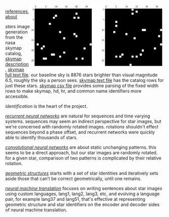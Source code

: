 <img src="docs/images/nouns and verbs level0.png" align="right" width="426" height="202"/>

[references](http://starid.org/references), [about](http://starid.org/about)

*stars* image generation from the nasa skymap catalog, [skymap description](https://drive.google.com/file/d/0B50jA_ROMYdHRjF6VUhKTkxvU0U/view?usp=sharing), [skymap full text file](https://drive.google.com/file/d/0B50jA_ROMYdHMTNoenMzYkpNdXc/view?usp=sharing). our baseline sky is 8876 stars brighter than visual magnitude 6.5, roughly the sky a person sees.  [skymap text file](https://raw.githubusercontent.com/noahhsmith/starid/master/stars/skymap.txt) has the catalog rows for just these stars. [skymap csv file](https://raw.githubusercontent.com/noahhsmith/starid/master/stars/skymap.csv) provides some parsing of the fixed width rows to make skymap, hd, hr, and common name identifiers more accessible.

*identification* is the heart of the project.

[*recurrent neural networks*](https://github.com/noahhsmith/starid/blob/master/identification/recurrent.py) are natural for sequences and time varying systems. sequences may seem an indirect perspective for star images, but we're concerned with randomly rotated images. rotations shouldn't effect sequences beyond a phase offset, and recurrent networks were quickly able to identify thousands of stars.

[*convolutional neural networks*](https://github.com/noahhsmith/starid/blob/master/identification/convolutional.py) are about static unchanging patterns. this seems to be a direct approach, but our star images are randomly rotated. for a given star, comparison of two patterns is complicated by their relative rotation.

[*geometric structures*](https://github.com/noahhsmith/starid/blob/master/identification/triangles.cpp) starts with a set of star identities and iteratively sets aside those that can’t be correct geometrically, until one remains.

[*neural machine translation*](https://www.linkedin.com/pulse/star-identification-translation-noah-smith/) focuses on writing sentences about star images using custom languages, lang1, lang2, lang3, etc, and evolving a language pair, for example lang37 and lang51, that's effective at representing geometric structure and star identifiers on the encoder and decoder sides of neural machine translation.
